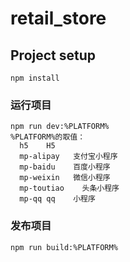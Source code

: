 # retail_store

## Project setup
```
npm install
```

### 运行项目
```
npm run dev:%PLATFORM%
%PLATFORM%的取值：
  h5	H5
  mp-alipay	  支付宝小程序
  mp-baidu	  百度小程序
  mp-weixin	  微信小程序
  mp-toutiao	头条小程序
  mp-qq	qq    小程序
```

### 发布项目
```
npm run build:%PLATFORM%
```
